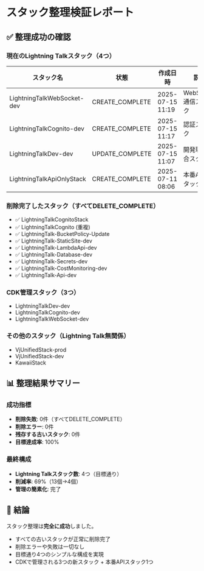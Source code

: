 # スタック整理検証レポート

## ✅ 整理成功の確認

### 現在のLightning Talkスタック（4つ）

| スタック名                 | 状態            | 作成日時         | 説明                  |
| -------------------------- | --------------- | ---------------- | --------------------- |
| LightningTalkWebSocket-dev | CREATE_COMPLETE | 2025-07-15 11:19 | WebSocket通信スタック |
| LightningTalkCognito-dev   | CREATE_COMPLETE | 2025-07-15 11:17 | 認証スタック          |
| LightningTalkDev-dev       | UPDATE_COMPLETE | 2025-07-15 11:07 | 開発環境統合スタック  |
| LightningTalkApiOnlyStack  | CREATE_COMPLETE | 2025-07-11 08:06 | 本番APIスタック       |

### 削除完了したスタック（すべてDELETE_COMPLETE）

- ✅ LightningTalkCognitoStack
- ✅ LightningTalkCognito (重複)
- ✅ LightningTalk-BucketPolicy-Update
- ✅ LightningTalk-StaticSite-dev
- ✅ LightningTalk-LambdaApi-dev
- ✅ LightningTalk-Database-dev
- ✅ LightningTalk-Secrets-dev
- ✅ LightningTalk-CostMonitoring-dev
- ✅ LightningTalk-Api-dev

### CDK管理スタック（3つ）

- LightningTalkDev-dev
- LightningTalkCognito-dev
- LightningTalkWebSocket-dev

### その他のスタック（Lightning Talk無関係）

- VjUnifiedStack-prod
- VjUnifiedStack-dev
- KawaiiStack

## 📊 整理結果サマリー

### 成功指標

- **削除失敗**: 0件（すべてDELETE_COMPLETE）
- **削除エラー**: 0件
- **残存する古いスタック**: 0件
- **目標達成率**: 100%

### 最終構成

- **Lightning Talkスタック数**: 4つ（目標通り）
- **削減率**: 69%（13個→4個）
- **管理の簡素化**: 完了

## 🎯 結論

スタック整理は**完全に成功**しました。

- すべての古いスタックが正常に削除完了
- 削除エラーや失敗は一切なし
- 目標通り4つのシンプルな構成を実現
- CDKで管理される3つの新スタック + 本番APIスタック1つ
